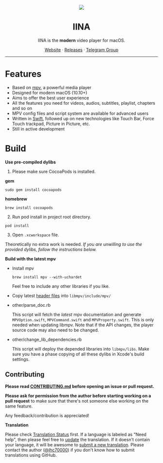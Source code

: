 <p align="center">
<img src="https://github.com/lhc70000/iina/raw/master/iina/Assets.xcassets/AppIcon.appiconset/256-1.png" />
</p>

<h1 align="center">IINA</h1>

<p align="center">IINA is the <b>modern</b> video player for macOS.</p>

<p align=center>
<a href="https://lhc70000.github.io/iina/">Website</a> · 
<a href="https://github.com/lhc70000/iina/releases">Releases</a> · 
<a href="https://t.me/joinchat/AAAAAEBemW7dU8X7IHShwQ">Telegram Group</a>
</p>

***

# Features

- Based on [mpv](https://github.com/mpv-player/mpv), a powerful media player
- Designed for modern macOS (10.10+)
- Aims to offer the best user experience
- All the features you need for videos, audios, subtitles, playlist, chapters and so on
- MPV config files and script system are available for advanced users
- Written in [Swift](https://github.com/apple/swift), followed up on new technologies like Touch Bar, Force Touch trackpad, Picture in Picture, etc.
- Still in active development

# Build

**Use pre-compiled dylibs**

1. Please make sure CocoaPods is installed.

  **gem**
  ```
  sudo gem install cocoapods
  ```
  **homebrew**
  ```
  brew install cocoapods
  ```

2. Run pod install in project root directory.
  ```
  pod install
  ```
  
3. Open `.xcworkspace` file.

Theoretically no extra work is needed. _If you are unwilling to use the provided dylibs, follow the instructions below._

**Build with the latest mpv**

* Install mpv

  ```
  brew install mpv --with-uchardet
  ```
  
  Feel free to include any other libraries if you like.
  
* Copy latest [header files](https://github.com/mpv-player/mpv/tree/master/libmpv) into `libmpv/include/mpv/`

* other/parse_doc.rb

  This script will fetch the *latest* mpv documentation and generate `MPVOption.swift`, `MPVCommand.swift` and `MPVProperty.swift`. This is only needed when updating libmpv. Note that if the API changes, the player source code may also need to be changed.

* other/change_lib_dependencies.rb

  This script will deploy the depended libraries into `libmpv/libs`.
  Make sure you have a phase copying of all these dylibs in Xcode's build settings.

## Contributing

**Please read [CONTRIBUTING.md](https://github.com/lhc70000/iina/blob/master/CONTRIBUTING.md) before opening an issue or pull request.**

**Please ask for permission from the author before starting working on a pull request** to make sure that there's not someone else working on the same feature.

Any feedback/contribution is appreciated!

**Translation**

Please check [Translation Status](https://github.com/lhc70000/iina/wiki/Translation-Status) first. If a language is labeled as "Need help", then please feel free to [update](https://github.com/lhc70000/iina/wiki/Translation#update-translations) the translation. If it doesn't contain your language, it will be awesome to [submit a new translation](https://github.com/lhc70000/iina/wiki/Translation). Please contact the author ([@lhc70000](https://github.com/lhc70000)) if you don't know how to submit translations using GitHub.
